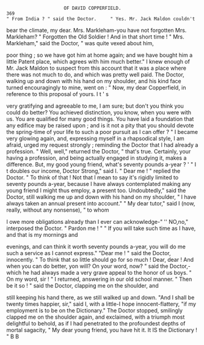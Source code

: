                          OF DAVID COPPERFIELD.                           369
    " From India ? " said the Doctor.     " Yes. Mr. Jack Maldon couldn't
bear the climate, my dear. Mrs. Markleham-you           have not forgotten
Mrs. Markleham? "
   Forgotten the Old Soldier ! And in that short time !
   " Mrs. Markleham," said the Doctor, " was quite vexed about him,

poor thing ; so we have got him at home again; and we have bought him
a little Patent place, which agrees with him much better."
    I knew enough of Mr. Jack Maldon to suspect from this account that
it was a place where there was not much to do, and which was pretty well
paid. The Doctor, walking up and down with his hand on my shoulder,
and his kind face turned encouragingly to mine, went on :
    " Now, my dear Copperfield, in reference to this proposal of yours. I t ' s

very gratifying and agreeable to me, I am sure; but don't you think you
could do better? You achieved distinction, you know, when you were
with us. You are qualified for many good things. You have laid a
foundation that any edifice may be raised upon ; and is it not a pity that
you should devote the spring-time of your life to such a poor pursuit as I
can offer ? "
    I became very glowing again, and, expressing myself in a rhapsodical
 style, I am afraid, urged my request strongly ; reminding the Doctor that
 I had already a profession.
    " Well, well," returned the Doctor, " that's true. Certainly, your
having a profession, and being actually engaged in studying it, makes a
difference. But, my good young friend, what's seventy pounds a-year ? '
    " I t doubles our income, Doctor Strong," said I.
    " Dear me ! " replied the Doctor.     " To think of that !   Not that I
mean to say it's rigidly limited to seventy pounds a-year, because I have
always contemplated making any young friend I might thus employ, a
present too. Undoubtedly," said the Doctor, still walking me up and
down with his hand on my shoulder, " I have always taken an annual
present into account."
   " My dear tutor," said I (now, really, without any nonsense), " to whom

I owe more obligations already than I ever can acknowledge-"
   '' NO,no," interposed the Doctor. " Pardon me ! "
   " If you will take such time as I have, and that is my mornings and

evenings, and can think it worth seventy pounds a-year, you will do me
such a service as I cannot express."
    "Dear me ! " said the Doctor, innocently. " To think that so little
should go for so much ! Dear, dear ! And when you can do better, yon
will? On your word, now? " said the Doctor,-which he had always
made a very grave appeal to the honor of us boys.
    " On my word, sir ! " I returned, answering in our old school manner.
    " Then be it so ! " said the Doctor, clapping me on the shoulder, and

still keeping his hand there, as we still walked up and down.
    "And I shall be twenty times happier, sir," said I, with a little-I
hope innocent-flattery, "if my employment is to be on the Dictionary."
    The Doctor stopped, smilingly clapped me on the shoulder again, and
exclaimed, with a triumph most delightful to behold, as if I had penetrated
to the profoundest depths of mortal sagacity, " My dear young friend,
you have hit it. It IS the Dictionary ! "
                                                               B B
